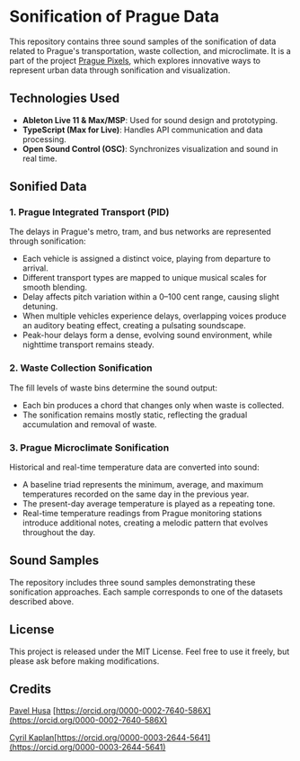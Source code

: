 # Sonification of Prague Data

This repository contains three sound samples of the sonification of data related to Prague's transportation, waste collection, and microclimate. It is a part of the project [Prague Pixels](http://praguepixels.eu), which explores innovative ways to represent urban data through sonification and visualization.

## Technologies Used

- **Ableton Live 11 & Max/MSP**: Used for sound design and prototyping.
- **TypeScript (Max for Live)**: Handles API communication and data processing.
- **Open Sound Control (OSC)**: Synchronizes visualization and sound in real time.

## Sonified Data

### 1. Prague Integrated Transport (PID)

The delays in Prague's metro, tram, and bus networks are represented through sonification:
- Each vehicle is assigned a distinct voice, playing from departure to arrival.
- Different transport types are mapped to unique musical scales for smooth blending.
- Delay affects pitch variation within a 0–100 cent range, causing slight detuning.
- When multiple vehicles experience delays, overlapping voices produce an auditory beating effect, creating a pulsating soundscape.
- Peak-hour delays form a dense, evolving sound environment, while nighttime transport remains steady.

### 2. Waste Collection Sonification

The fill levels of waste bins determine the sound output:
- Each bin produces a chord that changes only when waste is collected.
- The sonification remains mostly static, reflecting the gradual accumulation and removal of waste.

### 3. Prague Microclimate Sonification

Historical and real-time temperature data are converted into sound:
- A baseline triad represents the minimum, average, and maximum temperatures recorded on the same day in the previous year.
- The present-day average temperature is played as a repeating tone.
- Real-time temperature readings from Prague monitoring stations introduce additional notes, creating a melodic pattern that evolves throughout the day.

## Sound Samples

The repository includes three sound samples demonstrating these sonification approaches. Each sample corresponds to one of the datasets described above.

## License

This project is released under the MIT License. Feel free to use it freely, but please ask before making modifications.

## Credits

[Pavel Husa](https://pavel.works) [https://orcid.org/0000-0002-7640-586X](https://orcid.org/0000-0002-7640-586X)

[Cyril Kaplan](https://kps.ff.cuni.cz/cs/ustavkatedra/vyucujici/mgr-cyril-kaplan-ph-d/)[https://orcid.org/0000-0003-2644-5641](https://orcid.org/0000-0003-2644-5641)
